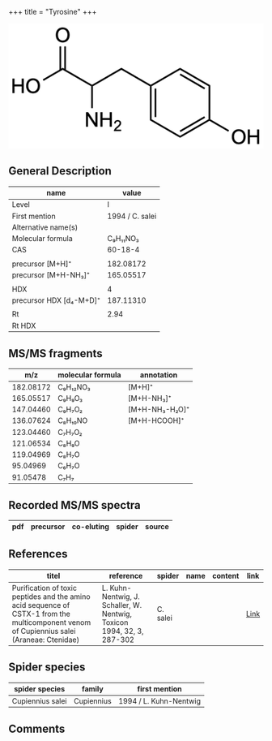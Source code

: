 +++
title = "Tyrosine"
+++

![](/img/Tyrosine.png)

## General Description

| name                    | value           |
|-------------------------|-----------------|
| Level                   | I               |
| First mention           | 1994 / C. salei |
| Alternative name(s)     |                 |
| Molecular formula       | C₉H₁₁NO₃        |
| CAS                     | 60-18-4         |
|                         |                 |
| precursor [M+H]⁺        | 182.08172       |
| precursor [M+H-NH₃]⁺    | 165.05517       |
|                         |                 |
| HDX                     | 4               |
| precursor HDX [d₄-M+D]⁺ | 187.11310       |
|                         |                 |
| Rt                      | 2.94            |
| Rt HDX                  |                 |

## MS/MS fragments

| m/z       | molecular formula | annotation     |
|-----------|-------------------|----------------|
| 182.08172 | C₉H₁₂NO₃          | [M+H]⁺         |
| 165.05517 | C₉H₉O₃            | [M+H-NH₃]⁺     |
| 147.04460 | C₉H₇O₂            | [M+H-NH₃-H₂O]⁺ |
| 136.07624 | C₈H₁₀NO           | [M+H-HCOOH]⁺   |
| 123.04460 | C₇H₇O₂            |                |
| 121.06534 | C₈H₉O             |                |
| 119.04969 | C₈H₇O             |                |
| 95.04969  | C₆H₇O             |                |
| 91.05478  | C₇H₇              |                |

## Recorded MS/MS spectra

| pdf | precursor | co-eluting | spider    | source                       |
|-----|-----------|------------|-----------|------------------------------|

## References

| titel                                                                                                                                      | reference                                                              | spider   | name | content | link                                         |
|--------------------------------------------------------------------------------------------------------------------------------------------|------------------------------------------------------------------------|----------|------|---------|----------------------------------------------|
| Purification of toxic peptides and the amino acid sequence of CSTX-1 from the multicomponent venom of Cupiennius salei (Araneae: Ctenidae) | L. Kuhn-Nentwig, J. Schaller, W. Nentwig, Toxicon 1994, 32, 3, 287-302 | C. salei |      |         | [Link](https://doi.org/10.1016/0041-0101(94)90082-5) |

## Spider species

| spider species   | family     | first mention          |
|------------------|------------|------------------------|
| Cupiennius salei | Cupiennius | 1994 / L. Kuhn-Nentwig |

## Comments